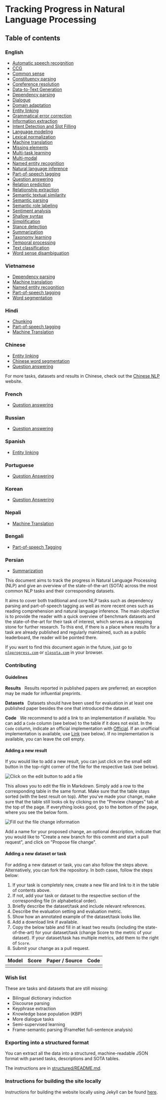 # Tracking Progress in Natural Language Processing

## Table of contents

### English

- [Automatic speech recognition](english/automatic_speech_recognition.md)
- [CCG](english/ccg.md)
- [Common sense](english/common_sense.md)
- [Constituency parsing](english/constituency_parsing.md)
- [Coreference resolution](english/coreference_resolution.md)
- [Data-to-Text Generation](english/data_to_text_generation.md)
- [Dependency parsing](english/dependency_parsing.md)
- [Dialogue](english/dialogue.md)
- [Domain adaptation](english/domain_adaptation.md)
- [Entity linking](english/entity_linking.md)
- [Grammatical error correction](english/grammatical_error_correction.md)
- [Information extraction](english/information_extraction.md)
- [Intent Detection and Slot Filling](english/intent_detection_slot_filling.md)
- [Language modeling](english/language_modeling.md)
- [Lexical normalization](english/lexical_normalization.md)
- [Machine translation](english/machine_translation.md)
- [Missing elements](english/missing_elements.md)
- [Multi-task learning](english/multi-task_learning.md)
- [Multi-modal](english/multimodal.md)
- [Named entity recognition](english/named_entity_recognition.md)
- [Natural language inference](english/natural_language_inference.md)
- [Part-of-speech tagging](english/part-of-speech_tagging.md)
- [Question answering](english/question_answering.md)
- [Relation prediction](english/relation_prediction.md)
- [Relationship extraction](english/relationship_extraction.md)
- [Semantic textual similarity](english/semantic_textual_similarity.md)
- [Semantic parsing](english/semantic_parsing.md)
- [Semantic role labeling](english/semantic_role_labeling.md)
- [Sentiment analysis](english/sentiment_analysis.md)
- [Shallow syntax](english/shallow_syntax.md)
- [Simplification](english/simplification.md)
- [Stance detection](english/stance_detection.md)
- [Summarization](english/summarization.md)
- [Taxonomy learning](english/taxonomy_learning.md)
- [Temporal processing](english/temporal_processing.md)
- [Text classification](english/text_classification.md)
- [Word sense disambiguation](english/word_sense_disambiguation.md)

### Vietnamese

- [Dependency parsing](vietnamese/vietnamese.md#dependency-parsing)
- [Machine translation](vietnamese/vietnamese.md#machine-translation)
- [Named entity recognition](vietnamese/vietnamese.md#named-entity-recognition)
- [Part-of-speech tagging](vietnamese/vietnamese.md#part-of-speech-tagging)
- [Word segmentation](vietnamese/vietnamese.md#word-segmentation)

### Hindi

- [Chunking](hindi/hindi.md#chunking)
- [Part-of-speech tagging](hindi/hindi.md#part-of-speech-tagging)
- [Machine Translation](hindi/hindi.md#machine-translation)

### Chinese

- [Entity linking](chinese/chinese.md#entity-linking)
- [Chinese word segmentation](chinese/chinese_word_segmentation.md)
- [Question answering](chinese/question_answering.md)

For more tasks, datasets and results in Chinese, check out the [Chinese NLP](https://chinesenlp.xyz/#/) website.

### French

- [Question answering](french/question_answering.md)

### Russian

- [Question answering](russian/question_answering.md)

### Spanish

- [Entity linking](spanish/entity_linking.md#entity-linking)

### Portuguese

- [Question Answering](portuguese/question_answering.md)

### Korean

- [Question Answering](korean/question_answering.md)

### Nepali

- [Machine Translation](nepali/nepali.md#machine-translation)

### Bengali
- [Part-of-speech Tagging](bengali/part_of_speech_tagging.md)

### Persian
- [Summarization](persian/summarization.md)


This document aims to track the progress in Natural Language Processing (NLP) and give an overview
of the state-of-the-art (SOTA) across the most common NLP tasks and their corresponding datasets.

It aims to cover both traditional and core NLP tasks such as dependency parsing and part-of-speech tagging
as well as more recent ones such as reading comprehension and natural language inference. The main objective
is to provide the reader with a quick overview of benchmark datasets and the state-of-the-art for their
task of interest, which serves as a stepping stone for further research. To this end, if there is a 
place where results for a task are already published and regularly maintained, such as a public leaderboard,
the reader will be pointed there.

If you want to find this document again in the future, just go to [`nlpprogress.com`](https://nlpprogress.com/)
or [`nlpsota.com`](http://nlpsota.com/) in your browser.

### Contributing

#### Guidelines

**Results** &nbsp; Results reported in published papers are preferred; an exception may be made for influential preprints.

**Datasets** &nbsp; Datasets should have been used for evaluation in at least one published paper besides 
the one that introduced the dataset.

**Code** &nbsp; We recommend to add a link to an implementation 
if available. You can add a `Code` column (see below) to the table if it does not exist.
In the `Code` column, indicate an official implementation with [Official](http://link_to_implementation).
If an unofficial implementation is available, use [Link](http://link_to_implementation) (see below).
If no implementation is available, you can leave the cell empty.

#### Adding a new result

If you would like to add a new result, you can just click on the small edit button in the top-right
corner of the file for the respective task (see below).

![Click on the edit button to add a file](img/edit_file.png)

This allows you to edit the file in Markdown. Simply add a row to the corresponding table in the
same format. Make sure that the table stays sorted (with the best result on top). 
After you've made your change, make sure that the table still looks ok by clicking on the
"Preview changes" tab at the top of the page. If everything looks good, go to the bottom of the page,
where you see the below form. 

![Fill out the file change information](img/propose_file_change.png)

Add a name for your proposed change, an optional description, indicate that you would like to
"Create a new branch for this commit and start a pull request", and click on "Propose file change".

#### Adding a new dataset or task

For adding a new dataset or task, you can also follow the steps above. Alternatively, you can fork the repository.
In both cases, follow the steps below:

1. If your task is completely new, create a new file and link to it in the table of contents above.
2. If not, add your task or dataset to the respective section of the corresponding file (in alphabetical order).
3. Briefly describe the dataset/task and include relevant references. 
4. Describe the evaluation setting and evaluation metric.
5. Show how an annotated example of the dataset/task looks like.
6. Add a download link if available.
7. Copy the below table and fill in at least two results (including the state-of-the-art)
  for your dataset/task (change Score to the metric of your dataset). If your dataset/task
  has multiple metrics, add them to the right of `Score`.
1. Submit your change as a pull request.
  
| Model           | Score  |  Paper / Source | Code |
| ------------- | :-----:| --- | --- |
|  |  |  | |


### Wish list

These are tasks and datasets that are still missing:

- Bilingual dictionary induction
- Discourse parsing
- Keyphrase extraction
- Knowledge base population (KBP)
- More dialogue tasks
- Semi-supervised learning
- Frame-semantic parsing (FrameNet full-sentence analysis)

### Exporting into a structured format

You can extract all the data into a structured, machine-readable JSON format with parsed tasks, descriptions and SOTA tables. 

The instructions are in [structured/README.md](structured/README.md).

### Instructions for building the site locally

Instructions for building the website locally using Jekyll can be found [here](jekyll_instructions.md).


